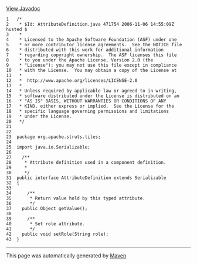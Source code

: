 [View Javadoc](../../../../../apidocs/org/apache/struts/tiles/AttributeDefinition.html.md)


    1   /*
    2    * $Id: AttributeDefinition.java 471754 2006-11-06 14:55:09Z husted $
    3    *
    4    * Licensed to the Apache Software Foundation (ASF) under one
    5    * or more contributor license agreements.  See the NOTICE file
    6    * distributed with this work for additional information
    7    * regarding copyright ownership.  The ASF licenses this file
    8    * to you under the Apache License, Version 2.0 (the
    9    * "License"); you may not use this file except in compliance
    10   * with the License.  You may obtain a copy of the License at
    11   *
    12   *  http://www.apache.org/licenses/LICENSE-2.0
    13   *
    14   * Unless required by applicable law or agreed to in writing,
    15   * software distributed under the License is distributed on an
    16   * "AS IS" BASIS, WITHOUT WARRANTIES OR CONDITIONS OF ANY
    17   * KIND, either express or implied.  See the License for the
    18   * specific language governing permissions and limitations
    19   * under the License.
    20   */
    21  
    22  
    23  package org.apache.struts.tiles;
    24  
    25  import java.io.Serializable;
    26  
    27    /**
    28     * Attribute definition used in a component definition.
    29     *
    30     */
    31  public interface AttributeDefinition extends Serializable
    32  {
    33  
    34      /**
    35       * Return value hold by this typed attribute.
    36       */
    37    public Object getValue();
    38  
    39      /**
    40       * Set role attribute.
    41       */
    42    public void setRole(String role);
    43  }

------------------------------------------------------------------------

This page was automatically generated by [Maven](http://maven.apache.org/)
